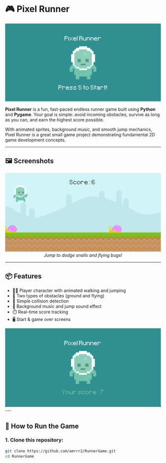 # 🎮 Pixel Runner

  <img src="screenshots/StartGame.png" alt="Start Screen" width="600"/>
  <br/>

**Pixel Runner** is a fun, fast-paced endless runner game built using **Python** and **Pygame**. Your goal is simple: avoid incoming obstacles, survive as long as you can, and earn the highest score possible.

With animated sprites, background music, and smooth jump mechanics, Pixel Runner is a great small game project demonstrating fundamental 2D game development concepts.

---

## 🖼️ Screenshots

<p align="center">
  <img src="screenshots/jump.png" alt="Player Jumping" width="600"/>
  <br/>
  <em>Jump to dodge snails and flying bugs!</em>
</p>

---

## 📦 Features

- 🏃‍♂️ Player character with animated walking and jumping
- 🐌 Two types of obstacles (ground and flying)
- 🧠 Simple collision detection
- 🎵 Background music and jump sound effect
- ⏱️ Real-time score tracking
- 🖥️ Start & game over screens


 <img src="screenshots/menu.png" alt="Player Jumping" width="600"/>
---

## 🚀 How to Run the Game

### 1. Clone this repository:
```bash
git clone https://github.com/amrrr2/RunnerGame.git
cd RunnerGame

